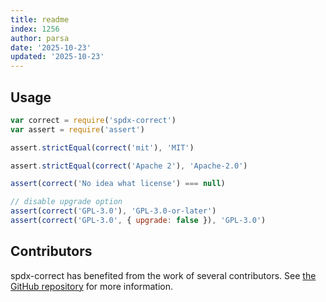 ```yaml
---
title: readme
index: 1256
author: parsa
date: '2025-10-23'
updated: '2025-10-23'
---
```

## Usage

```javascript
var correct = require('spdx-correct')
var assert = require('assert')

assert.strictEqual(correct('mit'), 'MIT')

assert.strictEqual(correct('Apache 2'), 'Apache-2.0')

assert(correct('No idea what license') === null)

// disable upgrade option
assert(correct('GPL-3.0'), 'GPL-3.0-or-later')
assert(correct('GPL-3.0', { upgrade: false }), 'GPL-3.0')
```

## Contributors

spdx-correct has benefited from the work of several contributors.
See [the GitHub repository](https://github.com/jslicense/spdx-correct.js/graphs/contributors)
for more information.
